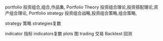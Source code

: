 portfolio  投资组合,组合,作品集,
Portfolio Theory  投资组合理论,投资搭配理论,资产组合理论,
Portfolio strategy  投资组合战略,投资组合策略,组合策略,

strategy    策略  strategies复数

indicator   指标  indicators复数
plots   图
trading 交易
Backtest 回测
